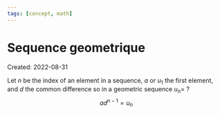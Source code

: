 ```yaml
---
tags: [concept, math] 
---
```

# Sequence geometrique
Created: 2022-08-31

Let $n$ be the index of an element in a sequence, $a \text{ or } u_1$ the first element, and $d$ the common difference so in a geometric sequence $u_n=$
?
$$ad^{n-1}=u_n$$